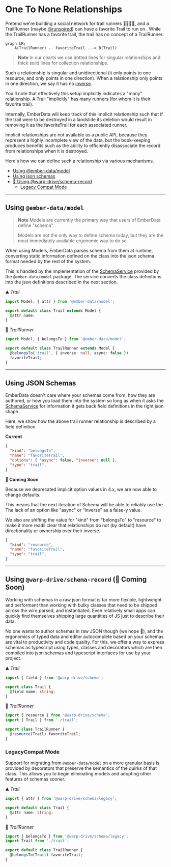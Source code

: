 # One To None Relationships

Pretend we're building a social network for trail runners 🏃🏃🏾‍♀️, and a TrailRunner (maybe [@runspired](https://github.com/runspired)) can have a favorite Trail to run on . While the TrailRunner has a favorite trail, the trail has no concept of a TrailRunner.

```mermaid
graph LR;
    A(TrailRunner) -. favoriteTrail ..-> B(Trail)
```

> **Note** In our charts we use dotted lines for singular relationships and thick solid lines for collection relationships.

Such a relationship is singular and unidirectional (it only points to one resource, and only points in one direction).
When a relationship only points in one direction, we say it has no [inverse](../features/inverses.md).

You'll note that effectively this setup implicitly indicates a "many" relationship. A Trail "implicitly" has many runners (for whom it is their favorite trail).

Internally, EmberData will keep track of this implicit relationship such that if the trail were to be destroyed in a landslide its deletion would result in removing it as the favoriteTrail for each associated runner.

Implicit relationships are not available as a public API, because they represent a highly incomplete view of the data, but the book-keeping produces benefits such as
the ability to efficiently disassociate the record from relationships when it is destroyed.

Here's how we can define such a relationship via various mechanisms.

- [Using @ember-data/model](#using-ember-datamodel)
- [Using json schemas](#using-json-schemas)
- [🚧 Using @warp-drive/schema-record](#using-warp-driveschema-record-🚧-coming-soon)
  - [Legacy Compat Mode](#legacycompat-mode)

---

## Using `@ember-data/model`

> **Note** Models are currently the primary way that users of EmberData define "schema".
>
> Models are not the only way to define schema today, but they
> are the most immediately available ergonomic way to do so.

When using Models, EmberData parses schema from them at runtime,
converting static information defined on the class into the json
schema format needed by the rest of the system.

This is handled by the implementation of the [SchemaService](/api/@warp-drive/core/types/interfaces/SchemaService) provided
by the `@ember-data/model` package. The service converts the class
definitions into the json definitions described in the next section.

⛰️ *Trail*

```ts
import Model, { attr } from '@ember-data/model';

export default class Trail extends Model {
  @attr name;
}
```

🌲 *TrailRunner*

```ts
import Model, { belongsTo } from '@ember-data/model';

export default class TrailRunner extends Model {
  @belongsTo('trail', { inverse: null, async: false })
  favoriteTrail;
}
```

---

## Using JSON Schemas

EmberData doesn't care where your schemas come from, how they are authored,
or how you load them into the system so long as when it asks the [SchemaService](/api/@warp-drive/core/types/interfaces/SchemaService)
for information it gets back field definitions in the right json shape.

Here, we show how the above trail runner relationship is described by a field definition.

**Current**

```json
{
  "kind": "belongsTo",
  "name": "favoriteTrail",
  "options": { "async": false, "inverse": null },
  "type": "trail",
}
```

**🚧 Coming Soon**

Because we deprecated implicit option values in 4.x, we are now able to change defaults.

This means that the next iteration of Schema will be able to reliably use
the The lack of an option like "async" or "inverse" as a false-y value.

We also are shifting the value for "kind" from "belongsTo" to "resource"
to make it more readil clear that relationships do not (by default) have
directionality or ownership over their inverse.

```json
{
  "kind": "resource",
  "name": "favoriteTrail",
  "type": "trail",
}
```

---

## Using `@warp-drive/schema-record` (🚧 Coming Soon)

Working with schemas in a raw json format is far more flexible, lightweight and
performant than working with bulky classes that need to be shipped across the wire,parsed, and instantiated. Even relatively small apps can quickly find themselves shipping large quantities of JS just to describe their data.

No one wants to author schemas in raw JSON though (we hope 😬), and the ergonomics of typed data and editor autocomplete based on your schemas are vital to productivity and
code quality. For this, we offer a way to express schemas as typescript using types, classes and decorators which are then compiled into json schemas and typescript interfaces for use by your project.

⛰️ *Trail*

```ts
import { field } from '@warp-drive/schema';

export class Trail {
  @field name: string;
}
```

🌲 *TrailRunner*

```ts
import { resource } from '@warp-drive/schema';
import { Trail } from './trail';

export class TrailRunner {
  @resource(Trail) favoriteTrail;
}
```

### LegacyCompat Mode

Support for migrating from `@ember-data/model` on a more granular basis is provided by decorators that preserve the semantics of the quirks of that class. This allows you to begin eliminating models
and adopting other features of schemas sooner.

⛰️ *Trail*

```ts
import { attr } from '@warp-drive/schema/legacy';

export default class Trail {
  @attr name: string;
}
```

🌲 *TrailRunner*

```ts
import { belongsTo } from '@warp-drive/schema/legacy';
import Trail from './trail';

export default class TrailRunner {
  @belongsTo(Trail) favoriteTrail;
}
```
